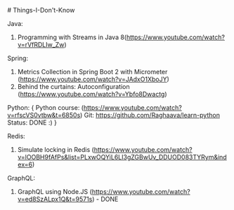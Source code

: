 <html>
  <body>
  <p>
# Things-I-Don't-Know

Java: 
  1) Programming with Streams in Java 8(https://www.youtube.com/watch?v=rVfRDLIw_Zw)

Spring:

  1) Metrics Collection in Spring Boot 2 with Micrometer (https://www.youtube.com/watch?v=JAdxO1XboJY)
  2) Behind the curtains: Autoconfiguration (https://www.youtube.com/watch?v=Ybfo8Dwactg)
  
Python:
  {
    Python course: (https://www.youtube.com/watch?v=rfscVS0vtbw&t=6850s)
    Git: https://github.com/Raghaava/learn-python
    Status: DONE :) 
  }
  
Redis:
  1) Simulate locking in Redis (https://www.youtube.com/watch?v=lOOBH9fAfPs&list=PLxwOQYiL6LI3gZGBwUv_DDUOD083TYRym&index=6)
  
GraphQL:
  1) GraphQL using Node.JS (https://www.youtube.com/watch?v=ed8SzALpx1Q&t=9571s) - DONE
  </p>
  </body>
</html>
